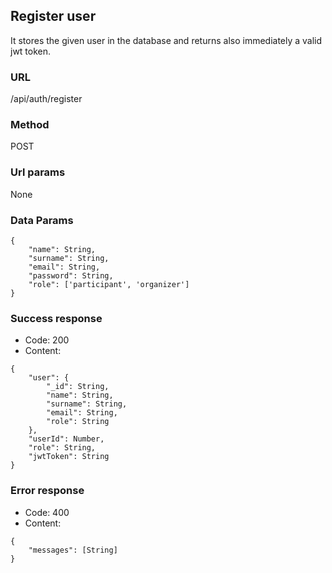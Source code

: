 ## Register user

It stores the given user in the database and returns also immediately a valid jwt token.

### URL

/api/auth/register

### Method

POST

### Url params

None

### Data Params
```
{
    "name": String,
    "surname": String,
    "email": String,
    "password": String,
    "role": ['participant', 'organizer']
}
```
### Success response
- Code: 200
- Content:
```
{
    "user": {
        "_id": String,
        "name": String,
        "surname": String,
        "email": String,
        "role": String
    },
    "userId": Number,
    "role": String,
    "jwtToken": String
}
```

### Error response
- Code: 400
- Content:
```
{
    "messages": [String]
}
```
